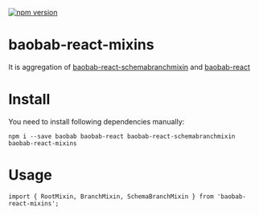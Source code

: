 [![npm version](https://badge.fury.io/js/baobab-react-mixins.svg)](https://badge.fury.io/js/baobab-react-mixins)

baobab-react-mixins
===========

It is aggregation of 
[baobab-react-schemabranchmixin](https://github.com/Brogency/baobab-react-schemabranchmixin) 
and [baobab-react](https://github.com/Yomguithereal/baobab)

# Install

You need to install following dependencies manually:

```
npm i --save baobab baobab-react baobab-react-schemabranchmixin baobab-react-mixins
```

# Usage

```
import { RootMixin, BranchMixin, SchemaBranchMixin } from 'baobab-react-mixins';
```
